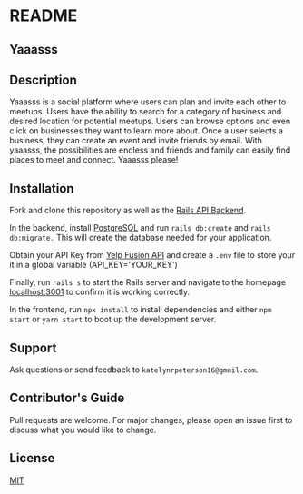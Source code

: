 # README

## Yaaasss

## Description
Yaaasss is a social platform where users can plan and invite each other to meetups. Users have the ability to search for a category of business and desired location for potential meetups. Users can browse options and even click on businesses they want to learn more about. Once a user selects a business, they can create an event and invite friends by email. With yaaasss, the possibilities are endless and friends and family can easily find places to meet and connect. Yaaasss please!

## Installation
Fork and clone this repository as well as the [Rails API Backend](https://github.com/pete3249/yaaasss-api). 

In the backend, install [PostgreSQL](https://www.postgresql.org/docs/) and run `rails db:create` and `rails db:migrate.` This will create the database needed for your application. 

Obtain your API Key from [Yelp Fusion API](https://www.yelp.com/developers/documentation/v3/get_started) and create a `.env` file to store your it in a global variable (API_KEY='YOUR_KEY')

Finally, run `rails s` to start the Rails server and navigate to the homepage [localhost:3001](localhost:3001/) to confirm it is working correctly. 

In the frontend, run `npx install` to install dependencies and either `npm start` or `yarn start` to boot up the development server. 

## Support

Ask questions or send feedback to `katelynrpeterson16@gmail.com`.

## Contributor's Guide

Pull requests are welcome. For major changes, please open an issue first to discuss what you would like to change.

## License

[MIT](https://opensource.org/licenses/MIT)